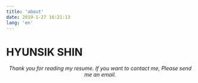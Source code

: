 ```yaml
---
title: 'about'
date: 2019-1-27 16:21:13
lang: 'en'
---
```


# HYUNSIK SHIN

<div align="center">

_Thank you for reading my resume. If you want to contact me, Please send me an email._

</div>
